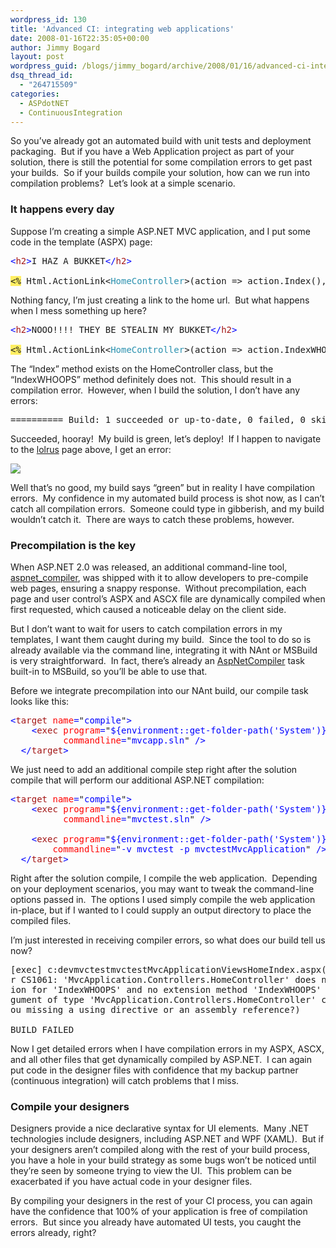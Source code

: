 ```yaml
---
wordpress_id: 130
title: 'Advanced CI: integrating web applications'
date: 2008-01-16T22:35:05+00:00
author: Jimmy Bogard
layout: post
wordpress_guid: /blogs/jimmy_bogard/archive/2008/01/16/advanced-ci-integrating-web-applications.aspx
dsq_thread_id:
  - "264715509"
categories:
  - ASPdotNET
  - ContinuousIntegration
---
```

So you&#8217;ve already got an automated build with unit tests and deployment packaging.&nbsp; But if you have a Web Application project as part of your solution, there is still the potential for some compilation errors to get past your builds.&nbsp; So if your builds compile your solution, how can we run into compilation problems?&nbsp; Let&#8217;s look at a simple scenario.

### It happens every day

Suppose I&#8217;m creating a simple ASP.NET MVC application, and I put some code in the template (ASPX) page:

<pre><span style="color: blue">&lt;</span><span style="color: #a31515">h2</span><span style="color: blue">&gt;</span>I HAZ A BUKKET<span style="color: blue">&lt;/</span><span style="color: #a31515">h2</span><span style="color: blue">&gt;

</span><span style="background: #ffee62">&lt;%</span> Html.ActionLink&lt;<span style="color: #2b91af">HomeController</span>&gt;(action =&gt; action.Index(), <span style="color: #a31515">"Home"</span>); <span style="background: #ffee62">%&gt;
</span></pre>

[](http://11011.net/software/vspaste)

Nothing fancy, I&#8217;m just creating a link to the home url.&nbsp; But what happens when I mess something up here?

<pre><span style="color: blue">&lt;</span><span style="color: #a31515">h2</span><span style="color: blue">&gt;</span>NOOO!!!! THEY BE STEALIN MY BUKKET<span style="color: blue">&lt;/</span><span style="color: #a31515">h2</span><span style="color: blue">&gt;

</span><span style="background: #ffee62">&lt;%</span> Html.ActionLink&lt;<span style="color: #2b91af">HomeController</span>&gt;(action =&gt; action.IndexWHOOPS(), <span style="color: #a31515">"Home"</span>); <span style="background: #ffee62">%&gt;
</span></pre>

[](http://11011.net/software/vspaste)

The &#8220;Index&#8221; method exists on the HomeController class, but the &#8220;IndexWHOOPS&#8221; method definitely does not.&nbsp; This should result in a compilation error.&nbsp; However, when I build the solution, I don&#8217;t have any errors:

<pre>========== Build: 1 succeeded or up-to-date, 0 failed, 0 skipped ==========</pre>

[](http://11011.net/software/vspaste)

Succeeded, hooray!&nbsp; My build is green, let&#8217;s deploy!&nbsp; If I happen to navigate to the [lolrus](http://ihasabucket.com/) page above, I get an error:

 ![](http://grabbagoftimg.s3.amazonaws.com/WebCompile_Bad.PNG)

Well that&#8217;s no good, my build says &#8220;green&#8221; but in reality I have compilation errors.&nbsp; My confidence in my automated build process is shot now, as I can&#8217;t catch all compilation errors.&nbsp; Someone could type in gibberish, and my build wouldn&#8217;t catch it.&nbsp; There are ways to catch these problems, however.

### Precompilation is the key

When ASP.NET 2.0 was released, an additional command-line tool, [aspnet_compiler](http://msdn2.microsoft.com/en-us/library/ms229863(VS.80).aspx), was shipped with it to allow developers to pre-compile web pages, ensuring a snappy response.&nbsp; Without precompilation, each page and user control&#8217;s ASPX and ASCX file are dynamically compiled when first requested, which caused a noticeable delay on the client side.

But I don&#8217;t want to wait for users to catch compilation errors in my templates, I want them caught during my build.&nbsp; Since the tool to do so is already available via the command line, integrating it with NAnt or MSBuild is very straightforward.&nbsp; In fact, there&#8217;s already an [AspNetCompiler](http://msdn2.microsoft.com/en-us/library/ms164291.aspx) task built-in to MSBuild, so you&#8217;ll be able to use that.

Before we integrate precompilation into our NAnt build, our compile task looks like this:

<pre><span style="color: blue">&lt;</span><span style="color: #a31515">target </span><span style="color: red">name</span><span style="color: blue">=</span>"<span style="color: blue">compile</span>"<span style="color: blue">&gt;
    &lt;</span><span style="color: #a31515">exec </span><span style="color: red">program</span><span style="color: blue">=</span>"<span style="color: blue">${environment::get-folder-path('System')}..Microsoft.NETFrameworkv3.5msbuild.exe</span>"
          <span style="color: red">commandline</span><span style="color: blue">=</span>"<span style="color: blue">mvcapp.sln</span>" <span style="color: blue">/&gt;
  &lt;/</span><span style="color: #a31515">target</span><span style="color: blue">&gt;
</span></pre>

[](http://11011.net/software/vspaste)

We just need to add an additional compile step right after the solution compile that will perform our additional ASP.NET compilation:

<pre><span style="color: blue">&lt;</span><span style="color: #a31515">target </span><span style="color: red">name</span><span style="color: blue">=</span>"<span style="color: blue">compile</span>"<span style="color: blue">&gt;
    &lt;</span><span style="color: #a31515">exec </span><span style="color: red">program</span><span style="color: blue">=</span>"<span style="color: blue">${environment::get-folder-path('System')}..Microsoft.NETFrameworkv3.5msbuild.exe</span>"
          <span style="color: red">commandline</span><span style="color: blue">=</span>"<span style="color: blue">mvctest.sln</span>" <span style="color: blue">/&gt;

    &lt;</span><span style="color: #a31515">exec </span><span style="color: red">program</span><span style="color: blue">=</span>"<span style="color: blue">${environment::get-folder-path('System')}..Microsoft.NETFrameworkv2.0.50727aspnet_compiler.exe</span>"
        <span style="color: red">commandline</span><span style="color: blue">=</span>"<span style="color: blue">-v mvctest -p mvctestMvcApplication</span>" <span style="color: blue">/&gt;
  &lt;/</span><span style="color: #a31515">target</span><span style="color: blue">&gt;
</span></pre>

[](http://11011.net/software/vspaste)

Right after the solution compile, I compile the web application.&nbsp; Depending on your deployment scenarios, you may want to tweak the command-line options passed in.&nbsp; The options I used simply compile the web application in-place, but if I wanted to I could supply an output directory to place the compiled files.

I&#8217;m just interested in receiving compiler errors, so what does our build tell us now?

<pre>[exec] c:devmvctestmvctestMvcApplicationViewsHomeIndex.aspx(8): erro
r CS1061: 'MvcApplication.Controllers.HomeController' does not contain a definit
ion for 'IndexWHOOPS' and no extension method 'IndexWHOOPS' accepting a first ar
gument of type 'MvcApplication.Controllers.HomeController' could be found (are y
ou missing a using directive or an assembly reference?)

BUILD FAILED</pre>

Now I get detailed errors when I have compilation errors in my ASPX, ASCX, and all other files that get dynamically compiled by ASP.NET.&nbsp; I can again put code in the designer files with confidence that my backup partner (continuous integration) will catch problems that I miss.

### Compile your designers

Designers provide a nice declarative syntax for UI elements.&nbsp; Many .NET technologies include designers, including ASP.NET and WPF (XAML).&nbsp; But if your designers aren&#8217;t compiled along with the rest of your build process, you have a hole in your build strategy as some bugs won&#8217;t be noticed until they&#8217;re seen by someone trying to view the UI.&nbsp; This problem can be exacerbated if you have actual code in your designer files.

By compiling your designers in the rest of your CI process, you can again have the confidence that 100% of your application is free of compilation errors.&nbsp; But since you already have automated UI tests, you caught the errors already, right?